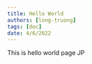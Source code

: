 ```yaml
---
title: Hello World
authors: [long-truong]
tags: [doc]
date: 4/6/2022
---
```

This is hello world page JP
